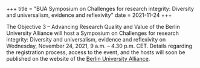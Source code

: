 +++
title = "BUA Symposium on Challenges for research integrity: Diversity and universalism, evidence and reflexivity"
date = 2021-11-24
+++

The Objective 3 – Advancing Research Quality and Value of the Berlin University Alliance will host a Symposium on Challenges for research integrity: Diversity and universalism, evidence and reflexivity on Wednesday, November 24, 2021, 9 a.m. – 4.30 p.m. CET. Details regarding the registration process, access to the event, and the hosts will soon be published on the website of the [Berlin University Alliance](https://www.berlin-university-alliance.de/en/commitments/research-quality/symposium/index.html).
